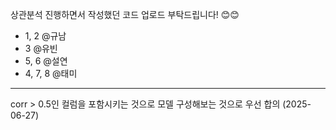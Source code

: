 상관분석 진행하면서 작성했던 코드 업로드 부탁드립니다! 😊😊
- 1, 2 @규남
- 3 @유빈
- 5, 6 @설연
- 4, 7, 8 @태미

---
corr > 0.5인 컬럼을 포함시키는 것으로 모델 구성해보는 것으로 우선 합의 (2025-06-27)
